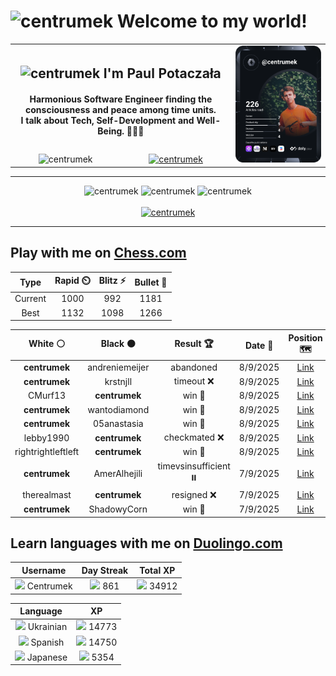 <h1>
  <img
    src="https://emojis.slackmojis.com/emojis/images/1531849430/4246/blob-sunglasses.gif"
    width="30"
    alt="centrumek"
  />
  Welcome to my world!
</h1>

<table>
  <tbody>
    <tr>
      <td align="center" width="70%" colspan="2">
        <h2>
          <img
            src="https://raw.githubusercontent.com/MartinHeinz/MartinHeinz/master/wave.gif"
            width="30px"
            alt="centrumek"
          />
          I'm Paul Potaczała
        </h2>
        <h4>
          Harmonious Software Engineer finding the consciousness and peace among time units.
          <br/>
          I talk about Tech, Self-Development and Well-Being. 🌿🧘🚀
        </h4>
      </td>
      <td width="30%" rowspan="2">
        <a href="https://app.daily.dev/centrumek">
          <img
            src="./devcard.svg"
            alt="centrumek"
          />
        </a>
      </td>
    </tr>
    <tr align="center">
      <td>
        <img
          src="https://komarev.com/ghpvc/?username=centrumek&label=visitors&color=0e75b6&style=flat"
          alt="centrumek"
        >
      </td>
      <td>
        <a href="https://stackoverflow.com/users/14496012/centrumek">
          <img
            src="https://stackoverflow.com/users/flair/14496012.png?theme=dark"
            alt="centrumek"
          >
        </a>
      </td>
    </tr>
  </tbody>
</table>

---
<div align="center">
  <img 
    src="https://github-readme-stats.vercel.app/api?username=centrumek&show_icons=true&count_private=true&theme=dark&hide_border=true&hide=issues,contribs&bg_color=00000000"
    alt="centrumek"
  />
  <img
    src="https://github-readme-stats.vercel.app/api/top-langs/?username=centrumek&layout=compact&hide_border=true&theme=dark&bg_color=00000000&langs_count=6&exclude_repo=air-statistic-app"
    alt="centrumek"
  />
  <img 
    src="https://github-readme-streak-stats.herokuapp.com?user=centrumek&theme=dark&hide_border=true&background=FFFFFF00"
    alt="centrumek"
  />
  <br/>
  <br/>
  <a href="https://www.buymeacoffee.com/centrumek">
    <img
      src="https://cdn.buymeacoffee.com/buttons/v2/default-orange.png"
      height="50"
      width="210"
      alt="centrumek"
    />
  </a>
</div>

---

## Play with me on [Chess.com](https://www.chess.com/member/centrumek)

<div align="center">
<!--START_SECTION:chessStats-->
<!-- Automatically generated with https://github.com/Balastrong/chess-stats-action -->

| Type | Rapid ⏲️ | Blitz ⚡ | Bullet 🔫 |
|:---:|:---:|:---:|:---:|
| Current | 1000 | 992 | 1181 |
| Best | 1132 | 1098 | 1266 |

| White ⚪ | Black ⚫ | Result 🏆 | Date 📅 | Position 🗺️ | Type 🕕 |
|:---:|:---:|:---:|:---:|:---:|:---:|
| **centrumek** | andreniemeijer | abandoned  | 8/9/2025 | <a href="http://www.ee.unb.ca/cgi-bin/tervo/fen.pl?select=2kr1b1r/pp2p3/1qp3p1/6B1/4p2P/1P6/P1P2P2/R4K1R w - - 1 21">Link</a> | Blitz |
| **centrumek** | krstnjll | timeout ❌ | 8/9/2025 | <a href="http://www.ee.unb.ca/cgi-bin/tervo/fen.pl?select=5q2/7p/1k2p1p1/8/4p3/P7/2P5/4K3 w - - 0 44">Link</a> | Blitz |
| CMurf13 | **centrumek** | win 🥇 | 8/9/2025 | <a href="http://www.ee.unb.ca/cgi-bin/tervo/fen.pl?select=8/p7/6k1/2R4p/B3P3/1P2P3/P1P1b1PP/5rK1 w - - 1 32">Link</a> | Blitz |
| **centrumek** | wantodiamond | win 🥇 | 8/9/2025 | <a href="http://www.ee.unb.ca/cgi-bin/tervo/fen.pl?select=3r2n1/2p2R1k/p1p1p2p/P2pB2P/1P1P2P1/2P3N1/8/2K5 b - - 0 30">Link</a> | Blitz |
| **centrumek** | 05anastasia | win 🥇 | 8/9/2025 | <a href="http://www.ee.unb.ca/cgi-bin/tervo/fen.pl?select=r4rk1/3n2Q1/p1p5/1pPp4/1P1B4/2N1PP2/P4q2/2K3R1 b - - 0 27">Link</a> | Blitz |
| lebby1990 | **centrumek** | checkmated ❌ | 8/9/2025 | <a href="http://www.ee.unb.ca/cgi-bin/tervo/fen.pl?select=r2k1br1/pppQ3R/3p1p2/8/4P3/1PPP4/1q4PP/R5K1 b - - 1 21">Link</a> | Blitz |
| rightrightleftleft | **centrumek** | win 🥇 | 8/9/2025 | <a href="http://www.ee.unb.ca/cgi-bin/tervo/fen.pl?select=1N4k1/8/2Q2p2/P2p1n2/1R1Pp1p1/4P3/4rPP1/1K5q w - - 1 43">Link</a> | Blitz |
| **centrumek** | AmerAlhejili | timevsinsufficient ⏸️ | 7/9/2025 | <a href="http://www.ee.unb.ca/cgi-bin/tervo/fen.pl?select=8/8/5QP1/4Q3/6k1/8/6KP/8 w - - 1 52">Link</a> | Blitz |
| therealmast | **centrumek** | resigned ❌ | 7/9/2025 | <a href="http://www.ee.unb.ca/cgi-bin/tervo/fen.pl?select=3r4/p7/2k2p2/7p/4PP2/3N3P/PPPB1P2/2K3R1 b - - 0 25">Link</a> | Blitz |
| **centrumek** | ShadowyCorn | win 🥇 | 7/9/2025 | <a href="http://www.ee.unb.ca/cgi-bin/tervo/fen.pl?select=1R2R1k1/5ppp/8/3p4/8/1PNB4/r1p2PPP/6K1 b - - 0 29">Link</a> | Blitz |

<!--END_SECTION:chessStats-->
</div>

## Learn languages with me on [Duolingo.com](https://www.duolingo.com/profile/Centrumek)

<div align="center">
<!--START_SECTION:duolingoStats-->
<!-- Automatically generated with https://github.com/centrumek/duolingo-readme-stats-->

| Username | Day Streak | Total XP |
|:---:|:---:|:---:|
| <img src="https://raw.githubusercontent.com/centrumek/duolingo-readme-stats/main/assets/duolingo.png" height="12"> Centrumek | <img src="https://raw.githubusercontent.com/centrumek/duolingo-readme-stats/main/assets/streakinactive.svg" height="12"> 861 | <img src="https://raw.githubusercontent.com/centrumek/duolingo-readme-stats/main/assets/xp.svg" height="12"> 34912 |

| Language | XP |
|:---:|:---:|
| <img src="https://raw.githubusercontent.com/centrumek/duolingo-readme-stats/main/assets/langs/ukrainian.svg" height="12"> Ukrainian | <img src="https://raw.githubusercontent.com/centrumek/duolingo-readme-stats/main/assets/xp.svg" height="12"> 14773 |
| <img src="https://raw.githubusercontent.com/centrumek/duolingo-readme-stats/main/assets/langs/spanish.svg" height="12"> Spanish | <img src="https://raw.githubusercontent.com/centrumek/duolingo-readme-stats/main/assets/xp.svg" height="12"> 14750 |
| <img src="https://raw.githubusercontent.com/centrumek/duolingo-readme-stats/main/assets/langs/japanese.svg" height="12"> Japanese | <img src="https://raw.githubusercontent.com/centrumek/duolingo-readme-stats/main/assets/xp.svg" height="12"> 5354 |

<!--END_SECTION:duolingoStats-->
</div>
<!--
**centrumek/centrumek** is a ✨ _special_ ✨ repository because its `README.md` (this file) appears on your GitHub profile.

Here are some ideas to get you started:

- 🔭 I’m currently working on ...
- 🌱 I’m currently learning ...
- 👯 I’m looking to collaborate on ...
- 🤔 I’m looking for help with ...
- 💬 Ask me about ...
- 📫 How to reach me: ...
- 😄 Pronouns: ...
- ⚡ Fun fact: ...
-->
